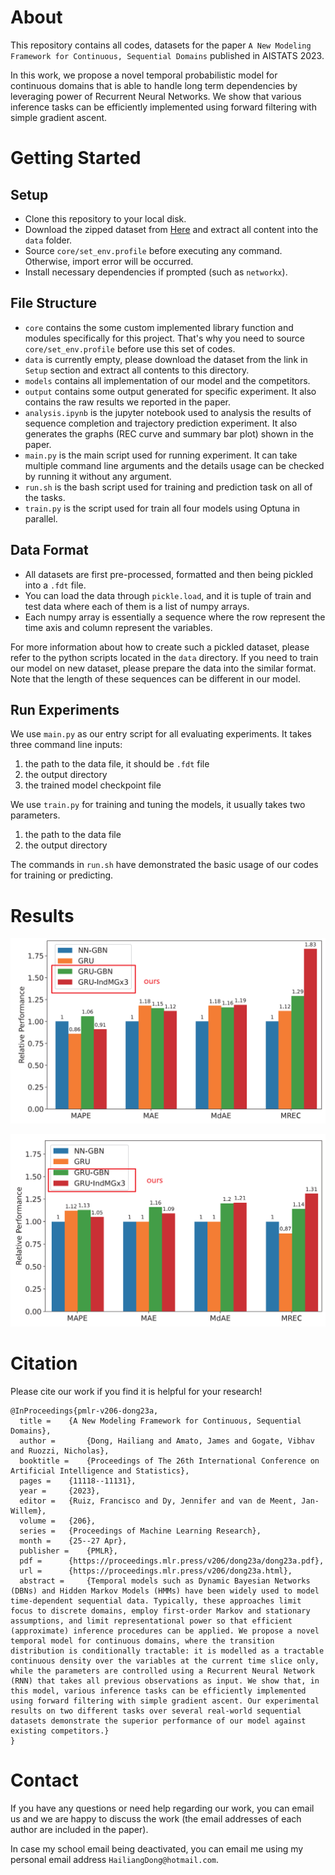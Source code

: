 # About
This repository contains all codes, datasets for the paper `A New Modeling Framework for Continuous, Sequential Domains` published in AISTATS 2023.

In this work, we propose a novel temporal probabilistic model for continuous domains that is able to handle long term dependencies 
by leveraging power of Recurrent Neural Networks. We show that various inference tasks can be efficiently implemented using forward filtering with simple gradient ascent. 


# Getting Started
## Setup

- Clone this repository to your local disk.
- Download the zipped dataset from [Here][data_url] and extract all content into the `data` folder.
- Source `core/set_env.profile` before executing any command. Otherwise, import error will be occurred.
- Install necessary dependencies if prompted (such as `networkx`).

## File Structure
- `core` contains the some custom implemented library function and modules specifically for this project. That's why you need to source `core/set_env.profile` before use this set of codes. 
- `data` is currently empty, please download the dataset from the link in `Setup` section and extract all contents to this directory.
- `models` contains all implementation of our model and the competitors. 
- `output` contains some output generated for specific experiment. It also contains the raw results we reported in the paper. 
- `analysis.ipynb` is the jupyter notebook used to analysis the results of sequence completion and trajectory prediction experiment. It also generates the graphs (REC curve and summary bar plot) shown in the paper. 
- `main.py` is the main script used for running experiment. It can take multiple command line arguments and the details usage can be checked by running it without any argument. 
- `run.sh` is the bash script used for training and prediction task on all of the tasks. 
- `train.py` is the script used for train all four models using Optuna in parallel.

## Data Format
- All datasets are first pre-processed, formatted and then being pickled into a `.fdt` file. 
- You can load the data through `pickle.load`, and it is tuple of train and test data where each of them is a list of numpy arrays. 
- Each numpy array is essentially a sequence where the row represent the time axis and column represent the variables.

For more information about how to create such a pickled dataset, please refer to the python scripts located in the `data` directory.
If you need to train our model on new dataset, please prepare the data into the similar format. Note that the length of these sequences can be different in our model. 

## Run Experiments
We use `main.py` as our entry script for all evaluating experiments. It takes three command line inputs:
1. the path to the data file, it should be `.fdt` file
2. the output directory
3. the trained model checkpoint file

We use `train.py` for training and tuning the models, it usually takes two parameters.
1. the path to the data file
2. the output directory

The commands in `run.sh` have demonstrated the basic usage of our codes for training or predicting. 



# Results


![experiment results on trajectory prediction][res_trajpred]


![experiment results on sequence completion][res_seqcomp]



# Citation
Please cite our work if you find it is helpful for your research!

```
@InProceedings{pmlr-v206-dong23a,
  title = 	 {A New Modeling Framework for Continuous, Sequential Domains},
  author =       {Dong, Hailiang and Amato, James and Gogate, Vibhav and Ruozzi, Nicholas},
  booktitle = 	 {Proceedings of The 26th International Conference on Artificial Intelligence and Statistics},
  pages = 	 {11118--11131},
  year = 	 {2023},
  editor = 	 {Ruiz, Francisco and Dy, Jennifer and van de Meent, Jan-Willem},
  volume = 	 {206},
  series = 	 {Proceedings of Machine Learning Research},
  month = 	 {25--27 Apr},
  publisher =    {PMLR},
  pdf = 	 {https://proceedings.mlr.press/v206/dong23a/dong23a.pdf},
  url = 	 {https://proceedings.mlr.press/v206/dong23a.html},
  abstract = 	 {Temporal models such as Dynamic Bayesian Networks (DBNs) and Hidden Markov Models (HMMs) have been widely used to model time-dependent sequential data. Typically, these approaches limit focus to discrete domains, employ first-order Markov and stationary assumptions, and limit representational power so that efficient (approximate) inference procedures can be applied. We propose a novel temporal model for continuous domains, where the transition distribution is conditionally tractable: it is modelled as a tractable continuous density over the variables at the current time slice only, while the parameters are controlled using a Recurrent Neural Network (RNN) that takes all previous observations as input. We show that, in this model, various inference tasks can be efficiently implemented using forward filtering with simple gradient ascent. Our experimental results on two different tasks over several real-world sequential datasets demonstrate the superior performance of our model against existing competitors.}
}
```


# Contact
If you have any questions or need help regarding our work, you can email us and we are happy to discuss the work (the email addresses of each author are included in the paper). 

In case my school email being deactivated, you can email me using my personal email address `HailiangDong@hotmail.com`.


[data_url]:https://utdallas.box.com/s/73kq6gu9v5depnx7z6zat9el429nsfz5
[res_seqcomp]:https://github.com/LeonDong1993/Probabilistic_RNN/blob/main/figs/res-seqcomp.png
[res_trajpred]:https://github.com/LeonDong1993/Probabilistic_RNN/blob/main/figs/res-trajpred.png




